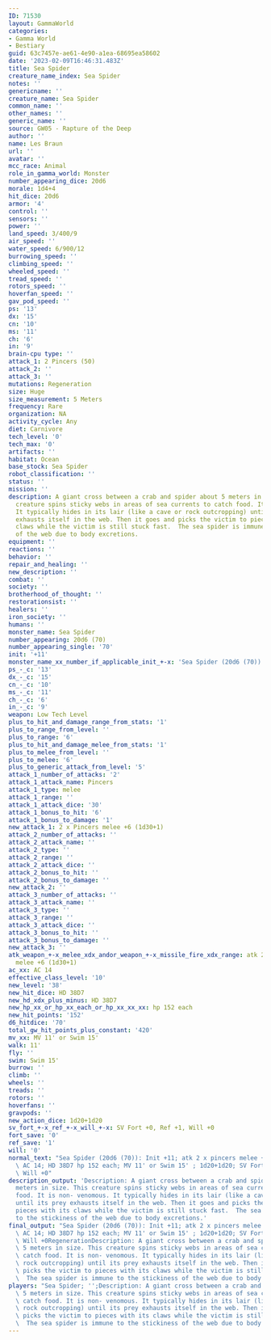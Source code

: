 ```yaml
---
ID: 71530
layout: GammaWorld
categories:
- Gamma World
- Bestiary
guid: 63c7457e-ae61-4e90-a1ea-68695ea58602
date: '2023-02-09T16:46:31.483Z'
title: Sea Spider
creature_name_index: Sea Spider
notes: ''
genericname: ''
creature_name: Sea Spider
common_name: ''
other_names: ''
generic_name: ''
source: GW05 - Rapture of the Deep
author: ''
name: Les Braun
url: ''
avatar: ''
mcc_race: Animal
role_in_gamma_world: Monster
number_appearing_dice: 20d6
morale: 1d4+4
hit_dice: 20d6
armor: '4'
control: ''
sensors: ''
power: ''
land_speed: 3/400/9
air_speed: ''
water_speed: 6/900/12
burrowing_speed: ''
climbing_speed: ''
wheeled_speed: ''
tread_speed: ''
rotors_speed: ''
hoverfan_speed: ''
gav_pod_speed: ''
ps: '13'
dx: '15'
cn: '10'
ms: '11'
ch: '6'
in: '9'
brain-cpu type: ''
attack_1: 2 Pincers (50)
attack_2: ''
attack_3: ''
mutations: Regeneration
size: Huge
size_measurement: 5 Meters
frequency: Rare
organization: NA
activity_cycle: Any
diet: Carnivore
tech_level: '0'
tech_max: '0'
artifacts: ''
habitat: Ocean
base_stock: Sea Spider
robot_classification: ''
status: ''
mission: ''
description: A giant cross between a crab and spider about 5 meters in size. This
  creature spins sticky webs in areas of sea currents to catch food. It is non- venomous.
  It typically hides in its lair (like a cave or rock outcropping) until its prey
  exhausts itself in the web. Then it goes and picks the victim to pieces with its
  claws while the victim is still stuck fast.  The sea spider is immune to the stickiness
  of the web due to body excretions.
equipment: ''
reactions: ''
behavior: ''
repair_and_healing: ''
new_description: ''
combat: ''
society: ''
brotherhood_of_thought: ''
restorationsist: ''
healers: ''
iron_society: ''
humans: ''
monster_name: Sea Spider
number_appearing: 20d6 (70)
number_appearing_single: '70'
init: '+11'
monster_name_xx_number_if_applicable_init_+-x: 'Sea Spider (20d6 (70)): Init +11'
ps_-_c: '13'
dx_-_c: '15'
cn_-_c: '10'
ms_-_c: '11'
ch_-_c: '6'
in_-_c: '9'
weapon: Low Tech Level
plus_to_hit_and_damage_range_from_stats: '1'
plus_to_range_from_level: ''
plus_to_range: '6'
plus_to_hit_and_damage_melee_from_stats: '1'
plus_to_melee_from_level: ''
plus_to_melee: '6'
plus_to_generic_attack_from_level: '5'
attack_1_number_of_attacks: '2'
attack_1_attack_name: Pincers
attack_1_type: melee
attack_1_range: ''
attack_1_attack_dice: '30'
attack_1_bonus_to_hit: '6'
attack_1_bonus_to_damage: '1'
new_attack_1: 2 x Pincers melee +6 (1d30+1)
attack_2_number_of_attacks: ''
attack_2_attack_name: ''
attack_2_type: ''
attack_2_range: ''
attack_2_attack_dice: ''
attack_2_bonus_to_hit: ''
attack_2_bonus_to_damage: ''
new_attack_2: ''
attack_3_number_of_attacks: ''
attack_3_attack_name: ''
attack_3_type: ''
attack_3_range: ''
attack_3_attack_dice: ''
attack_3_bonus_to_hit: ''
attack_3_bonus_to_damage: ''
new_attack_3: ''
atk_weapon_+-x_melee_xdx_andor_weapon_+-x_missile_fire_xdx_range: atk 2 x pincers
  melee +6 (1d30+1)
ac_xx: AC 14
effective_class_level: '10'
new_level: '38'
new_hit_dice: HD 38D7
new_hd_xdx_plus_minus: HD 38D7
new_hp_xx_or_hp_xx_each_or_hp_xx_xx_xx: hp 152 each
new_hit_points: '152'
d6_hitdice: '70'
total_gw_hit_points_plus_constant: '420'
mv_xx: MV 11' or Swim 15'
walk: 11'
fly: ''
swim: Swim 15'
burrow: ''
climb: ''
wheels: ''
treads: ''
rotors: ''
hoverfans: ''
gravpods: ''
new_action_dice: 1d20+1d20
sv_fort_+-x_ref_+-x_will_+-x: SV Fort +0, Ref +1, Will +0
fort_save: '0'
ref_save: '1'
will: '0'
normal_text: "Sea Spider (20d6 (70)): Init +11; atk 2 x pincers melee +6 (1d30+1);\
  \ AC 14; HD 38D7 hp 152 each; MV 11' or Swim 15' ; 1d20+1d20; SV Fort +0, Ref +1,\
  \ Will +0"
description_output: 'Description: A giant cross between a crab and spider about 5
  meters in size. This creature spins sticky webs in areas of sea currents to catch
  food. It is non- venomous. It typically hides in its lair (like a cave or rock outcropping)
  until its prey exhausts itself in the web. Then it goes and picks the victim to
  pieces with its claws while the victim is still stuck fast.  The sea spider is immune
  to the stickiness of the web due to body excretions.'
final_output: "Sea Spider (20d6 (70)): Init +11; atk 2 x pincers melee +6 (1d30+1);\
  \ AC 14; HD 38D7 hp 152 each; MV 11' or Swim 15' ; 1d20+1d20; SV Fort +0, Ref +1,\
  \ Will +0RegenerationDescription: A giant cross between a crab and spider about\
  \ 5 meters in size. This creature spins sticky webs in areas of sea currents to\
  \ catch food. It is non- venomous. It typically hides in its lair (like a cave or\
  \ rock outcropping) until its prey exhausts itself in the web. Then it goes and\
  \ picks the victim to pieces with its claws while the victim is still stuck fast.\
  \  The sea spider is immune to the stickiness of the web due to body excretions."
players: "Sea Spider; '';Description: A giant cross between a crab and spider about\
  \ 5 meters in size. This creature spins sticky webs in areas of sea currents to\
  \ catch food. It is non- venomous. It typically hides in its lair (like a cave or\
  \ rock outcropping) until its prey exhausts itself in the web. Then it goes and\
  \ picks the victim to pieces with its claws while the victim is still stuck fast.\
  \  The sea spider is immune to the stickiness of the web due to body excretions.|"
---
```

</br>